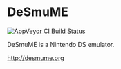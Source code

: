 # DeSmuME
[![AppVeyor CI Build Status](https://ci.appveyor.com/api/projects/status/xv9y5s39w6rpir48?svg=true)](https://ci.appveyor.com/project/mrhso/desmume)

DeSmuME is a Nintendo DS emulator.

http://desmume.org
